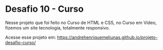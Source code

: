 # Desafio 10 - Curso
Nesse projeto que foi feito no Curso de HTML e CSS, no Curso em Vídeo, fizemos um site tecnologia, totalmente responsivo.

Acesse esse projeto em: https://andrehenriquemeliunas.github.io/projeto-desafio-curso/
